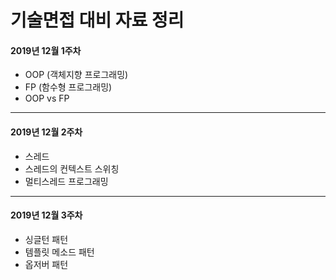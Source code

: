 # 기술면접 대비 자료 정리

#### 2019년 12월 1주차

- OOP (객체지향 프로그래밍)
- FP (함수형 프로그래밍)
- OOP vs FP

----

#### 2019년 12월 2주차

- 스레드
- 스레드의 컨텍스트 스위칭
- 멀티스레드 프로그래밍

---

#### 2019년 12월 3주차

- 싱글턴 패턴
- 템플릿 메소드 패턴
- 옵저버 패턴